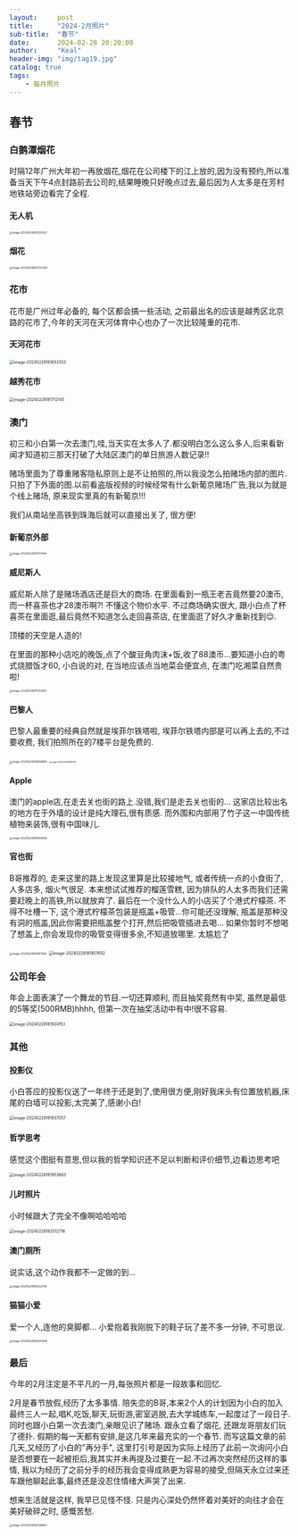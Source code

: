 ```yaml
---
layout:     post
title:      "2024-2月照片"
sub-title:  "春节"
date:       2024-02-28 20:20:00
author:     "Keal"
header-img: "img/tag19.jpg"
catalog: true
tags:
    - 每月照片
---
```


## 春节

### 白鹅潭烟花
时隔12年广州大年初一再放烟花,烟花在公司楼下的江上放的,因为没有预约,所以准备当天下午4点封路前去公司的,结果睡晚只好晚点过去,最后因为人太多是在芳村地铁站旁边看完了全程.

#### 无人机

<img src="https://raw.githubusercontent.com/kneed/typora_img_respository/main/typora/202402281620068.png" alt="image-20240228162025261" style="zoom: 33%;" />

#### 烟花

<img src="https://raw.githubusercontent.com/kneed/typora_img_respository/main/typora/202402281620442.png" alt="image-20240228162033340" style="zoom: 33%;" />

### 花市

花市是广州过年必备的, 每个区都会搞一些活动, 之前最出名的应该是越秀区北京路的花市了,今年的天河在天河体育中心也办了一次比较隆重的花市.

#### 天河花市

<img src="https://raw.githubusercontent.com/kneed/typora_img_respository/main/typora/202402281822890.png" alt="image-20240228181653353" style="zoom:50%;" />

#### 越秀花市

<img src="https://raw.githubusercontent.com/kneed/typora_img_respository/main/typora/202402281822961.png" alt="image-20240228181712145" style="zoom:50%;" />

### 澳门

初三和小白第一次去澳门,哇,当天实在太多人了.都没明白怎么这么多人,后来看新闻才知道初三那天打破了大陆区澳门的单日旅游人数记录!!

赌场里面为了尊重赌客隐私原则上是不让拍照的,所以我没怎么拍赌场内部的图片.只拍了下外面的图.以前看盗版视频的时候经常有什么新葡京赌场广告,我以为就是个线上赌场, 原来现实里真的有新葡京!!!

我们从南站坐高铁到珠海后就可以直接出关了, 很方便!

#### 新葡京外部

<img src="https://raw.githubusercontent.com/kneed/typora_img_respository/main/typora/202402281822668.png" alt="image-20240228181727944" style="zoom:33%;" />

#### 威尼斯人

威尼斯人除了是赌场酒店还是巨大的商场. 在里面看到一瓶王老吉竟然要20澳币, 而一杯喜茶也才28澳币啊?! 不懂这个物价水平. 不过商场确实很大, 跟小白点了杯喜茶在里面逛,最后竟然不知道怎么走回喜茶店, 在里面逛了好久才重新找到😌.

顶楼的天空是人造的!

在里面的那种小店吃的晚饭,点了个酸豆角肉沫+饭,收了88澳币...要知道小白的粤式烧腊饭才60, 小白说的对, 在当地应该点当地菜会便宜点, 在澳门吃湘菜自然贵啦!

<img src="https://raw.githubusercontent.com/kneed/typora_img_respository/main/typora/202402281822006.png" alt="image-20240228181743950" style="zoom:33%;" />

#### 巴黎人

巴黎人最重要的经典自然就是埃菲尔铁塔啦, 埃菲尔铁塔内部是可以再上去的,不过要收费, 我们拍照所在的7楼平台是免费的.

<img src="https://raw.githubusercontent.com/kneed/typora_img_respository/main/typora/202402281821936.png" alt="image-20240228181806869" style="zoom:33%;" />



<img src="https://raw.githubusercontent.com/kneed/typora_img_respository/main/typora/202402281821727.png" alt="image-20240228181821115" style="zoom:25%;" />

#### Apple

澳门的apple店,在走去关也街的路上.没错,我们是走去关也街的... 这家店比较出名的地方在于外墙的设计是纯大理石,很有质感. 而外围和内部用了竹子这一中国传统植物来装饰,很有中国味儿.

<img src="https://raw.githubusercontent.com/kneed/typora_img_respository/main/typora/202402281821651.png" alt="image-20240228181834608" style="zoom: 33%;" />

#### 官也街

B哥推荐的, 走来这里的路上发现这里算是比较接地气, 或者传统一点的小食街了, 人多店多, 烟火气很足. 本来想试试推荐的榴莲雪糕, 因为排队的人太多而我们还需要赶晚上的高铁,所以就放弃了. 最后在一个没什么人的小店买了个港式柠檬茶. 不得不吐槽一下, 这个港式柠檬茶包装是瓶盖+吸管...你可能还没理解, 瓶盖是那种没有洞的瓶盖,因此你需要把瓶盖整个打开,然后把吸管插进去喝... 如果你暂时不想喝了想盖上,你会发现你的吸管变得很多余,不知道放哪里. 太尴尬了

<img src="https://raw.githubusercontent.com/kneed/typora_img_respository/main/typora/202402281821639.png" alt="image-20240228181857082" style="zoom:33%;" />



<img src="https://raw.githubusercontent.com/kneed/typora_img_respository/main/typora/202402281821731.png" alt="image-20240228181907652" style="zoom:50%;" />

### 公司年会

年会上面表演了一个舞龙的节目.一切还算顺利, 而且抽奖竟然有中奖, 虽然是最低的5等奖(500RMB)hhhh, 但第一次在抽奖活动中有中!很不容易.

<img src="https://raw.githubusercontent.com/kneed/typora_img_respository/main/typora/202402281821633.png" alt="image-20240228181924153" style="zoom:50%;" />

### 其他

#### 投影仪

小白答应的投影仪送了一年终于还是到了,使用很方便,刚好我床头有位置放机器,床尾的白墙可以投影,太完美了,感谢小白!

<img src="https://raw.githubusercontent.com/kneed/typora_img_respository/main/typora/202402281837599.png" alt="image-20240228181937057" style="zoom: 50%;" />

#### 哲学思考

感觉这个图挺有意思,但以我的哲学知识还不足以判断和评价细节,边看边思考吧

<img src="https://raw.githubusercontent.com/kneed/typora_img_respository/main/typora/202402281821021.png" alt="image-20240228181953663" style="zoom: 50%;" />

#### 儿时照片

小时候跟大了完全不像啊哈哈哈哈

<img src="https://raw.githubusercontent.com/kneed/typora_img_respository/main/typora/202402281821108.png" alt="image-20240228182012716" style="zoom:50%;" />

#### 澳门厕所

说实话,这个动作我都不一定做的到...

<img src="https://raw.githubusercontent.com/kneed/typora_img_respository/main/typora/202402281821693.png" alt="image-20240228182022158" style="zoom: 33%;" />

#### 猫猫小爱

爱一个人,连他的臭脚都... 小爱抱着我刚脱下的鞋子玩了差不多一分钟, 不可思议.

<img src="https://raw.githubusercontent.com/kneed/typora_img_respository/main/typora/202402281821468.png" alt="image-20240228182043096" style="zoom:33%;" />

### 最后

今年的2月注定是不平凡的一月,每张照片都是一段故事和回忆.

2月是春节放假,经历了太多事情. 陪失恋的B哥,本来2个人的计划因为小白的加入最终三人一起,唱K,吃饭,聊天,玩街游,密室逃脱,去大学城练车,一起度过了一段日子. 同时也跟小白第一次去澳门,亲眼见识了赌场. 跟永立看了烟花, 还跟龙哥朋友们玩了德扑. 假期的每一天都有安排,是这几年来最充实的一个春节. 而写这篇文章的前几天,又经历了小白的"再分手", 这里打引号是因为实际上经历了此前一次询问小白是否想要在一起被拒后,我其实并未再提及过要在一起.不过再次突然经历这样的事情, 我以为经历了之前分手的经历我会变得成熟更为容易的接受,但隔天永立过来还车跟他聊起此事,最终还是没忍住情绪大声哭了出来.

想来生活就是这样, 我早已见怪不怪. 只是内心深处仍然怀着对美好的向往才会在美好破碎之时, 感慨苦愁.

<img src="https://raw.githubusercontent.com/kneed/typora_img_respository/main/typora/202402281821080.png" alt="image-20240228182108843" style="zoom:33%;" />
